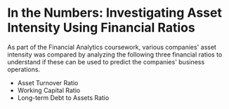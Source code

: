 # $\textbf{In the Numbers: Investigating Asset Intensity Using Financial Ratios}$

As part of the Financial Analytics coursework, various companies' asset intensity was compared by analyzing the following three financial ratios to understand if these can be used to predict the companies' business operations. 
- Asset Turnover Ratio
- Working Capital Ratio
- Long-term Debt to Assets Ratio
